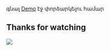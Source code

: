 գնալ [Demo](http://arthdev.epizy.com/) էջ փորձարկելու համար
## Thanks for watching 
<img src="https://mir-s3-cdn-cf.behance.net/project_modules/max_1200/ae3d0e47586621.587ef44b4f74a.gif" align="center" />
